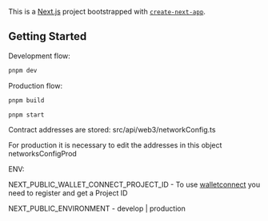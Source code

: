 This is a [Next.js](https://nextjs.org/) project bootstrapped
with [`create-next-app`](https://github.com/vercel/next.js/tree/canary/packages/create-next-app).

## Getting Started

Development flow:

```bash
pnpm dev
```

Production flow:

```bash
pnpm build
```

```bash
pnpm start
```

Contract addresses are stored: src/api/web3/networkConfig.ts

For production it is necessary to edit the addresses in this object networksConfigProd

ENV:

NEXT_PUBLIC_WALLET_CONNECT_PROJECT_ID - To use [walletconnect](https://walletconnect.com/) you need to register and get a Project ID

NEXT_PUBLIC_ENVIRONMENT - develop | production

